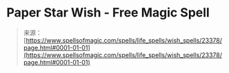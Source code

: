 <!--yml

category: 未分类

date: 2024-06-12 19:08:27

-->

# Paper Star Wish - Free Magic Spell

> 来源：[https://www.spellsofmagic.com/spells/life_spells/wish_spells/23378/page.html#0001-01-01](https://www.spellsofmagic.com/spells/life_spells/wish_spells/23378/page.html#0001-01-01)
